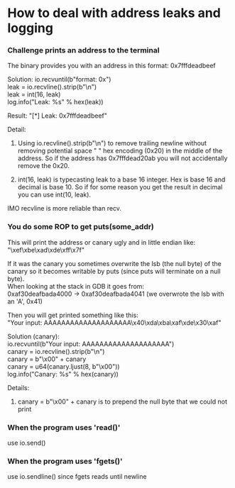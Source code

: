 # How to deal with address leaks and logging
### Challenge prints an address to the terminal
The binary provides you with an address in this format: 0x7fffdeadbeef  



Solution:
io.recvuntil(b"format: 0x")  
leak = io.recvline().strip(b"\n")   
leak = int(16, leak)  
log.info("Leak: %s" % hex(leak))  

Result: "[*] Leak: 0x7fffdeadbeef"  

Detail: 
1. Using io.recvline().strip(b"\n") to remove trailing newline without removing potential space " " hex encoding (0x20) in the middle of the address. So if the address has 0x7fffdead20ab you will not accidentally remove the 0x20.

2. int(16, leak) is typecasting leak to a base 16 integer. Hex is base 16 and decimal is base 10. So if for some reason you get the result in decimal you can use int(10, leak).

IMO recvline is more reliable than recv.

### You do some ROP to get puts(some_addr)
This will print the address or canary ugly and in little endian like:  
"\xef\xbe\xad\xde\xff\x7f"  

If it was the canary you sometimes overwrite the lsb (the null byte) of the canary so it becomes writable by puts (since puts will terminate on a null byte).  
When looking at the stack in GDB it goes from:  
0xaf30deafbada4000 -> 0xaf30deafbada4041 (we overwrote the lsb with an 'A', 0x41)  

Then you will get printed something like this:  
"Your input: AAAAAAAAAAAAAAAAAAAA\x40\xda\xba\xaf\xde\x30\xaf"  


Solution (canary):  
io.recvuntil(b"Your input: AAAAAAAAAAAAAAAAAAAA")  
canary = io.recvline().strip(b"\n")  
canary = b"\x00" + canary  
canary = u64(canary.ljust(8, b"\x00"))  
log.info("Canary: %s" % hex(canary))  

Details:  
1. canary = b"\x00" + canary is to prepend the null byte that we could not print


### When the program uses 'read()'
use io.send()

### When the program uses 'fgets()'
use io.sendline() since fgets reads until newline
